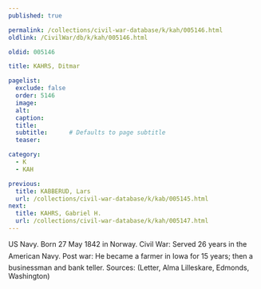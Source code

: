 ```yaml
---
published: true

permalink: /collections/civil-war-database/k/kah/005146.html
oldlink: /CivilWar/db/k/kah/005146.html

oldid: 005146

title: KAHRS, Ditmar

pagelist:
  exclude: false
  order: 5146
  image: 
  alt:
  caption:
  title:
  subtitle:      # Defaults to page subtitle
  teaser:

category: 
  - K 
  - KAH

previous:
  title: KABBERUD, Lars
  url: /collections/civil-war-database/k/kab/005145.html  
next:
  title: KAHRS, Gabriel H.
  url: /collections/civil-war-database/k/kah/005147.html   
---
```

US Navy. Born 27 May 1842 in Norway. Civil War: &#147;Served 26 years in the American Navy.&#148; Post war: He became a farmer in Iowa for 15 years; then a businessman and bank teller. Sources: (Letter, Alma Lilleskare, Edmonds, Washington)